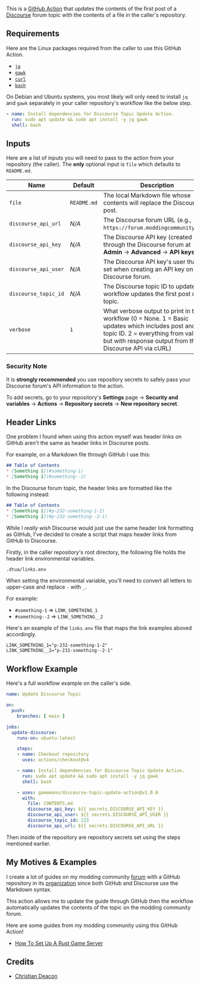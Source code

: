 This is a [GitHub Action](https://github.com/features/actions) that updates the contents of the first post of a [Discourse](https://www.discourse.org/) forum topic with the contents of a file in the caller's repository.

## Requirements
Here are the Linux packages required from the caller to use this GitHub Action.

* [`jq`](https://jqlang.org/)
* [`gawk`](https://man7.org/linux/man-pages/man1/gawk.1.html)
* [`curl`](https://curl.se/)
* [`bash`](https://en.wikipedia.org/wiki/Bash_(Unix_shell))

On Debian and Ubuntu systems, you most likely will only need to install `jq` and `gawk` separately in your caller repository's workflow like the below step.

```yaml
- name: Install dependencies for Discourse Topic Update Action.
  run: sudo apt update && sudo apt install -y jq gawk
  shell: bash
```

## Inputs
Here are a list of inputs you will need to pass to the action from your repository (the caller). The **only** optional input is `file` which defaults to `README.md`.

| Name | Default | Description |
| ---- | ------- | ----------- |
| `file` | `README.md` | The local Markdown file whose contents will replace the Discourse post. |
| `discourse_api_url` | *N/A* | The Discourse forum URL (e.g., `https://forum.moddingcommunity.com`). |
| `discourse_api_key` | *N/A* | The Discourse API key (created through the Discourse forum at **Admin** -> **Advanced** -> **API keys**). |
| `discourse_api_user` | *N/A* | The Discourse API key's user that is set when creating an API key on the Discourse forum. |
| `discourse_topic_id` | *N/A* | The Discourse topic ID to update. The workflow updates the first post of the topic. |
| `verbose` | `1` | What verbose output to print in the workflow (0 = None. 1 = Basic updates which includes post and topic ID. 2 = everything from value 1, but with response output from the Discourse API via cURL) |

### Security Note
It is **strongly recommended** you use repository secrets to safely pass your Discourse forum's API information to the action.

To add secrets, go to your repository's **Settings** page -> **Security and variables** -> **Actions** -> **Repository secrets** -> **New repository secret**.

## Header Links
One problem I found when using this action myself was header links on GitHub aren't the same as header links in Discourse posts.

For example, on a Markdown file through GitHub I use this:

```markdown
## Table of Contents 
* [Something 1](#something-1)
* [Something 2](#something--2)
```

In the Discourse forum topic, the header links are formatted like the following instead:

```markdown
## Table of Contents 
* [Something 1](#p-232-something-1-2)
* [Something 2](#p-232-something--2-1)
```

While I *really wish* Discourse would just use the same header link formatting as GitHub, I've decided to create a script that maps header links from GitHub to Discourse.

Firstly, in the caller repository's root directory, the following file holds the header link environmental variables.

```bash
.dtua/links.env
```

When setting the environmental variable, you'll need to convert all letters to upper-case and replace `-` with `_`.

For example:

* `#something-1` => `LINK_SOMETHING_1`
* `#something--2` => `LINK_SOMETHING__2`

Here's an example of the `links.env` file that maps the link examples aboved accordingly.

```
LINK_SOMETHING_1="p-232-something-1-2"
LINK_SOMETHING__2="p-232-something--2-1"
```

## Workflow Example
Here's a full workflow example on the caller's side.

```yaml
name: Update Discourse Topic

on:
  push:
    branches: [ main ]

jobs:
  update-discourse:
    runs-on: ubuntu-latest

    steps:
    - name: Checkout repository
      uses: actions/checkout@v4

    - name: Install dependencies for Discourse Topic Update Action.
      run: sudo apt update && sudo apt install -y jq gawk
      shell: bash

    - uses: gamemann/discourse-topic-update-action@v1.0.0
      with:
        file: CONTENTS.md
        discourse_api_key: ${{ secrets.DISCOURSE_API_KEY }}
        discourse_api_user: ${{ secrets.DISCOURSE_API_USER }}
        discourse_topic_id: 123
        discourse_api_url: ${{ secrets.DISCOURSE_API_URL }}
```

Then inside of the repository are repository secrets set using the steps mentioned earlier.

## My Motives & Examples
I create a lot of guides on my modding community [forum](https://forum.moddingcommunity.com) with a GitHub repository in its [organization](https://github.com/modcommunity) since both GitHub and Discourse use the Markdown syntax.

This action allows me to update the guide through GitHub then the workflow automatically updates the contents of the topic on the modding community forum.

Here are some guides from my modding community using this GitHub Action!

* [How To Set Up A Rust Game Server](https://github.com/modcommunity/how-to-set-up-a-rust-game-server)

## Credits
* [Christian Deacon](https://github.com/gamemann)
